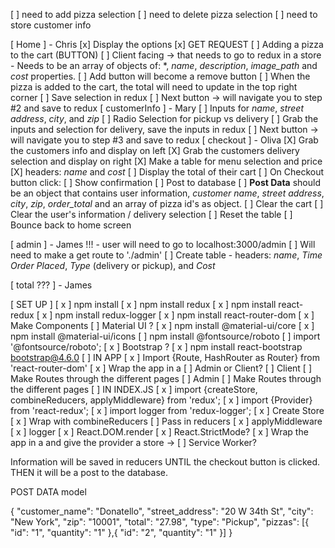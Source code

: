 [ ] need to add pizza selection 
[ ] need to delete pizza selection
[ ] need to store customer info

[ Home ] - Chris
    [x] Display the options
        [x] GET REQUEST
    [ ] Adding a pizza to the cart (BUTTON)
        [ ] Client facing -> that needs to go to redux in a store
         - Needs to be an array of objects of: *, *name*, *description*, *image_path* and *cost* properties. 
         [ ] Add button will become a remove button
         [ ] When the pizza is added to the cart, the total will need to update in the top right corner
         [ ] Save selection in redux
         [ ] Next button -> will navigate you to step #2 and save to redux
[ customerInfo ] - Mary
    [ ] Inputs for *name*, *street address*, *city*, and *zip*
    [ ] Radio Selection for pickup vs delivery
    [ ] Grab the inputs and selection for delivery, save the inputs in redux
    [ ] Next button -> will navigate you to step #3 and save to redux
[ checkout ] - Oliva
    [X] Grab the customers info and display on left
    [X] Grab the customers delivery selection and display on right
    [X] Make a table for menu selection and price
        [X] headers: *name* and *cost*
    [ ] Display the total of their cart
    [ ] On Checkout button click:
        [ ] Show confirmation
        [ ] Post to database 
            [ ] **Post Data** should be an object that contains user information, *customer name*, *street address*, *city*, *zip*, *order_total* and an array of pizza id's as object. 
        [ ] Clear the cart
        [ ] Clear the user's information / delivery selection
        [ ] Reset the table
        [ ] Bounce back to home screen
        
[ admin ] - James
!!! - user will need to go to localhost:3000/admin
    [ ] Will need to make a get route to './admin'
    [ ] Create table - headers: *name*, *Time Order Placed*, *Type* (delivery or pickup), and *Cost*

[ total ??? ] - James


[ SET UP ]
    [ x ] npm install
    [ x ] npm install redux 
    [ x ] npm install react-redux
    [ x ] npm install redux-logger
    [ x ] npm install react-router-dom
    [ x ] Make Components
    [  ] Material UI ?
        [ x ] npm install @material-ui/core
        [ x ] npm install @material-ui/icons
        [   ] npm install @fontsource/roboto
            [  ] import '@fontsource/roboto';
    [ x ] Bootstrap ?
        [ x ] npm install react-bootstrap bootstrap@4.6.0
    [ ] IN APP
        [ x ] Import {Route, HashRouter as Router} from 'react-router-dom'
        [ x ] Wrap the app in a <Router>
        [ ] Admin or Client?
            [ ] Client
                [ ] Make Routes through the different pages
            [ ] Admin
                [ ] Make Routes through the different pages
    [ ] IN INDEX.JS 
        [ x ] import {createStore, combineReducers, applyMiddleware} from 'redux';
        [ x ] import {Provider} from 'react-redux';
        [ x ] import logger from 'redux-logger';
        [ x ] Create Store
            [ x ] Wrap with combineReducers
                [ ] Pass in reducers
            [ x ] applyMiddleware
                [ x ] logger
        [ x ] React.DOM.render
            [ x ] React.StrictMode?
            [ x ] Wrap the app in a <Provider> and give the provider a store -> <Provider store={store}>
            [ ] Service Worker?




Information will be saved in reducers
UNTIL the checkout button is clicked. THEN it will be a post to the database.


POST DATA model 

{
  "customer_name": "Donatello",
  "street_address": "20 W 34th St",
  "city": "New York",
  "zip": "10001",
  "total": "27.98",
  "type": "Pickup",
  "pizzas": [{
    "id": "1",
    "quantity": "1"
  },{
    "id": "2",
    "quantity": "1"
  }]
}